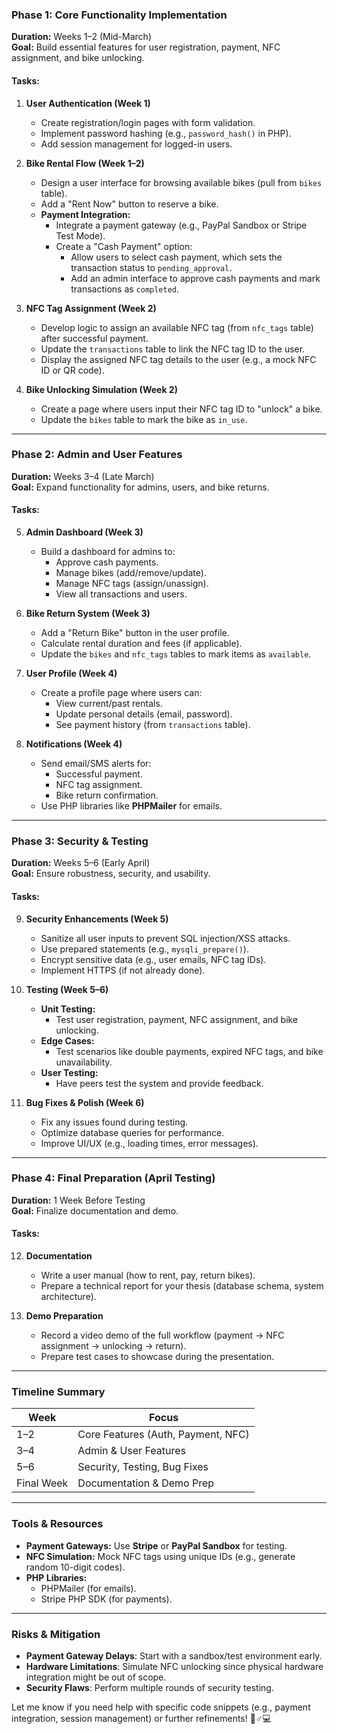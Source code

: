 ### **Phase 1: Core Functionality Implementation**  
**Duration:** Weeks 1–2 (Mid-March)  
**Goal:** Build essential features for user registration, payment, NFC assignment, and bike unlocking.  

#### **Tasks:**  
1. **User Authentication (Week 1)**  
   - Create registration/login pages with form validation.  
   - Implement password hashing (e.g., `password_hash()` in PHP).  
   - Add session management for logged-in users.  

2. **Bike Rental Flow (Week 1–2)**  
   - Design a user interface for browsing available bikes (pull from `bikes` table).  
   - Add a "Rent Now" button to reserve a bike.  
   - **Payment Integration:**  
     - Integrate a payment gateway (e.g., PayPal Sandbox or Stripe Test Mode).  
     - Create a "Cash Payment" option:  
       - Allow users to select cash payment, which sets the transaction status to `pending_approval`.  
       - Add an admin interface to approve cash payments and mark transactions as `completed`.  

3. **NFC Tag Assignment (Week 2)**  
   - Develop logic to assign an available NFC tag (from `nfc_tags` table) after successful payment.  
   - Update the `transactions` table to link the NFC tag ID to the user.  
   - Display the assigned NFC tag details to the user (e.g., a mock NFC ID or QR code).  

4. **Bike Unlocking Simulation (Week 2)**  
   - Create a page where users input their NFC tag ID to "unlock" a bike.  
   - Update the `bikes` table to mark the bike as `in_use`.  

---

### **Phase 2: Admin and User Features**  
**Duration:** Weeks 3–4 (Late March)  
**Goal:** Expand functionality for admins, users, and bike returns.  

#### **Tasks:**  
5. **Admin Dashboard (Week 3)**  
   - Build a dashboard for admins to:  
     - Approve cash payments.  
     - Manage bikes (add/remove/update).  
     - Manage NFC tags (assign/unassign).  
     - View all transactions and users.  

6. **Bike Return System (Week 3)**  
   - Add a "Return Bike" button in the user profile.  
   - Calculate rental duration and fees (if applicable).  
   - Update the `bikes` and `nfc_tags` tables to mark items as `available`.  

7. **User Profile (Week 4)**  
   - Create a profile page where users can:  
     - View current/past rentals.  
     - Update personal details (email, password).  
     - See payment history (from `transactions` table).  

8. **Notifications (Week 4)**  
   - Send email/SMS alerts for:  
     - Successful payment.  
     - NFC tag assignment.  
     - Bike return confirmation.  
   - Use PHP libraries like **PHPMailer** for emails.  

---

### **Phase 3: Security & Testing**  
**Duration:** Weeks 5–6 (Early April)  
**Goal:** Ensure robustness, security, and usability.  

#### **Tasks:**  
9. **Security Enhancements (Week 5)**  
   - Sanitize all user inputs to prevent SQL injection/XSS attacks.  
   - Use prepared statements (e.g., `mysqli_prepare()`).  
   - Encrypt sensitive data (e.g., user emails, NFC tag IDs).  
   - Implement HTTPS (if not already done).  

10. **Testing (Week 5–6)**  
    - **Unit Testing:**  
      - Test user registration, payment, NFC assignment, and bike unlocking.  
    - **Edge Cases:**  
      - Test scenarios like double payments, expired NFC tags, and bike unavailability.  
    - **User Testing:**  
      - Have peers test the system and provide feedback.  

11. **Bug Fixes & Polish (Week 6)**  
    - Fix any issues found during testing.  
    - Optimize database queries for performance.  
    - Improve UI/UX (e.g., loading times, error messages).  

---

### **Phase 4: Final Preparation (April Testing)**  
**Duration:** 1 Week Before Testing  
**Goal:** Finalize documentation and demo.  

#### **Tasks:**  
12. **Documentation**  
    - Write a user manual (how to rent, pay, return bikes).  
    - Prepare a technical report for your thesis (database schema, system architecture).  

13. **Demo Preparation**  
    - Record a video demo of the full workflow (payment → NFC assignment → unlocking → return).  
    - Prepare test cases to showcase during the presentation.  

---

### **Timeline Summary**  
| **Week** | **Focus**                          |  
|----------|------------------------------------|  
| 1–2      | Core Features (Auth, Payment, NFC) |  
| 3–4      | Admin & User Features              |  
| 5–6      | Security, Testing, Bug Fixes       |  
| Final Week| Documentation & Demo Prep          |  

---

### **Tools & Resources**  
- **Payment Gateways:** Use **Stripe** or **PayPal Sandbox** for testing.  
- **NFC Simulation:** Mock NFC tags using unique IDs (e.g., generate random 10-digit codes).  
- **PHP Libraries:**  
  - PHPMailer (for emails).  
  - Stripe PHP SDK (for payments).  

---

### **Risks & Mitigation**  
- **Payment Gateway Delays**: Start with a sandbox/test environment early.  
- **Hardware Limitations**: Simulate NFC unlocking since physical hardware integration might be out of scope.  
- **Security Flaws**: Perform multiple rounds of security testing.  

Let me know if you need help with specific code snippets (e.g., payment integration, session management) or further refinements! 🚴♂️💻
